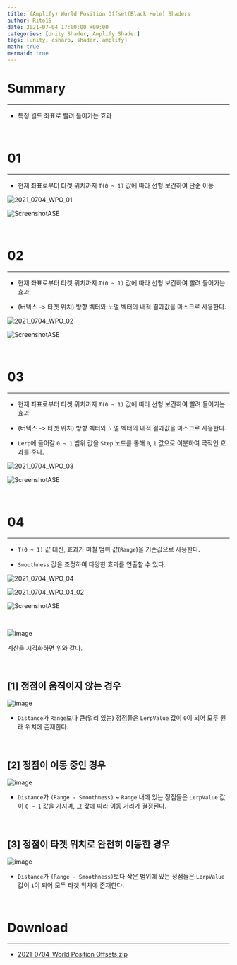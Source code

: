 ```yaml
---
title: (Amplify) World Position Offset(Black Hole) Shaders
author: Rito15
date: 2021-07-04 17:00:00 +09:00
categories: [Unity Shader, Amplify Shader]
tags: [unity, csharp, shader, amplify]
math: true
mermaid: true
---
```


# Summary
---

- 특정 월드 좌표로 빨려 들어가는 효과

<br>

# 01
---

- 현재 좌표로부터 타겟 위치까지 `T(0 ~ 1)` 값에 따라 선형 보간하여 단순 이동

![2021_0704_WPO_01](https://user-images.githubusercontent.com/42164422/124375780-e2bfc080-dcde-11eb-8790-0bec114e39fb.gif)

![ScreenshotASE](https://user-images.githubusercontent.com/42164422/124375783-e6534780-dcde-11eb-9caf-255c9351121c.png)

<br>

# 02
---

- 현재 좌표로부터 타겟 위치까지 `T(0 ~ 1)` 값에 따라 선형 보간하여 빨려 들어가는 효과

- (버텍스 -> 타겟 위치) 방향 벡터와 노멀 벡터의 내적 결과값을 마스크로 사용한다.

![2021_0704_WPO_02](https://user-images.githubusercontent.com/42164422/124376456-105a3900-dce2-11eb-84c7-018ac2fec79e.gif)

![ScreenshotASE](https://user-images.githubusercontent.com/42164422/124376461-14865680-dce2-11eb-88e5-e24aea7bb592.png)

<br>

# 03
---

- 현재 좌표로부터 타겟 위치까지 `T(0 ~ 1)` 값에 따라 선형 보간하여 빨려 들어가는 효과

- (버텍스 -> 타겟 위치) 방향 벡터와 노멀 벡터의 내적 결과값을 마스크로 사용한다.

- `Lerp`에 들어갈 `0 ~ 1` 범위 값을 `Step` 노드를 통해 `0`, `1` 값으로 이분하여 극적인 효과를 준다.

![2021_0704_WPO_03](https://user-images.githubusercontent.com/42164422/124376459-118b6600-dce2-11eb-8cbf-c41133067ecb.gif)

![ScreenshotASE](https://user-images.githubusercontent.com/42164422/124376550-7777ed80-dce2-11eb-8ca0-4d03b6e93070.png)

<br>

# 04
---

- `T(0 ~ 1)` 값 대신, 효과가 미칠 범위 값(`Range`)을 기준값으로 사용한다.

- `Smoothness` 값을 조정하여 다양한 효과를 연출할 수 있다.

![2021_0704_WPO_04](https://user-images.githubusercontent.com/42164422/124377970-dee56b80-dce9-11eb-8eba-b63912e95a09.gif)

![2021_0704_WPO_04_02](https://user-images.githubusercontent.com/42164422/124377971-df7e0200-dce9-11eb-87b7-5323225e8d30.gif)

![ScreenshotASE](https://user-images.githubusercontent.com/42164422/124379252-d3e20980-dcf0-11eb-8f85-970cc9c4a253.png)

<br>

![image](https://user-images.githubusercontent.com/42164422/124379186-7948ad80-dcf0-11eb-9ea5-965ac575b582.png)

계산을 시각화하면 위와 같다.

<br>

## [1] 정점이 움직이지 않는 경우

![image](https://user-images.githubusercontent.com/42164422/124379194-81a0e880-dcf0-11eb-9372-405e3fa50ce9.png)

- `Distance`가 `Range`보다 큰(멀리 있는) 정점들은 `LerpValue` 값이 `0`이 되어 모두 원래 위치에 존재한다.

<br>

## [2] 정점이 이동 중인 경우

![image](https://user-images.githubusercontent.com/42164422/124379280-055ad500-dcf1-11eb-985c-b933a4efc345.png)

- `Distance`가 `(Range - Smoothness)` ~ `Range` 내에 있는 정점들은 `LerpValue` 값이 `0 ~ 1` 값을 가지며, 그 값에 따라 이동 거리가 결정된다.

<br>

## [3] 정점이 타겟 위치로 완전히 이동한 경우

![image](https://user-images.githubusercontent.com/42164422/124379283-0ab81f80-dcf1-11eb-9cdf-3f80de74ac6b.png)

- `Distance`가 `(Range - Smoothness)`보다 작은 범위에 있는 정점들은 `LerpValue` 값이 `1`이 되어 모두 타겟 위치에 존재한다.


<br>

# Download
---

- [2021_0704_World Position Offsets.zip](https://github.com/rito15/Images/files/6759634/2021_0704_World.Position.Offsets.zip)








